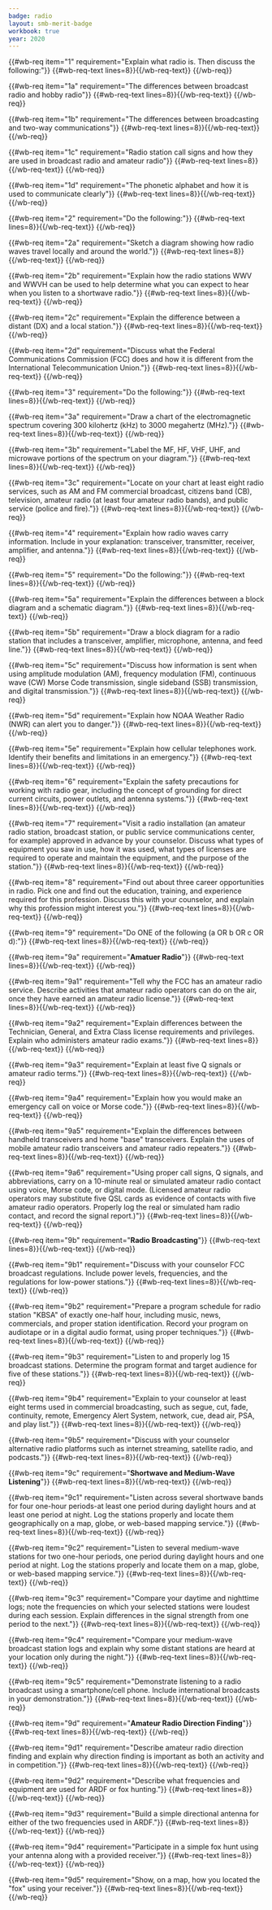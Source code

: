 ```yaml
---
badge: radio
layout: smb-merit-badge
workbook: true
year: 2020
---
```



{{#wb-req item="1" requirement="Explain what radio is. Then discuss the following:"}}
{{#wb-req-text lines=8}}{{/wb-req-text}}
{{/wb-req}}

{{#wb-req item="1a" requirement="The differences between broadcast radio and hobby radio"}}
{{#wb-req-text lines=8}}{{/wb-req-text}}
{{/wb-req}}

{{#wb-req item="1b" requirement="The differences between broadcasting and two-way communications"}}
{{#wb-req-text lines=8}}{{/wb-req-text}}
{{/wb-req}}

{{#wb-req item="1c" requirement="Radio station call signs and how they are used in broadcast radio and amateur radio"}}
{{#wb-req-text lines=8}}{{/wb-req-text}}
{{/wb-req}}

{{#wb-req item="1d" requirement="The phonetic alphabet and how it is used to communicate clearly"}}
{{#wb-req-text lines=8}}{{/wb-req-text}}
{{/wb-req}}

{{#wb-req item="2" requirement="Do the following:"}}
{{#wb-req-text lines=8}}{{/wb-req-text}}
{{/wb-req}}

{{#wb-req item="2a" requirement="Sketch a diagram showing how radio waves travel locally and around the world."}}
{{#wb-req-text lines=8}}{{/wb-req-text}}
{{/wb-req}}

{{#wb-req item="2b" requirement="Explain how the radio stations WWV and WWVH can be used to help determine what you can expect to hear when you listen to a shortwave radio."}}
{{#wb-req-text lines=8}}{{/wb-req-text}}
{{/wb-req}}

{{#wb-req item="2c" requirement="Explain the difference between a distant (DX) and a local station."}}
{{#wb-req-text lines=8}}{{/wb-req-text}}
{{/wb-req}}

{{#wb-req item="2d" requirement="Discuss what the Federal Communications Commission (FCC) does and how it is different from the International Telecommunication Union."}}
{{#wb-req-text lines=8}}{{/wb-req-text}}
{{/wb-req}}

{{#wb-req item="3" requirement="Do the following:"}}
{{#wb-req-text lines=8}}{{/wb-req-text}}
{{/wb-req}}

{{#wb-req item="3a" requirement="Draw a chart of the electromagnetic spectrum covering 300 kilohertz (kHz) to 3000 megahertz (MHz)."}}
{{#wb-req-text lines=8}}{{/wb-req-text}}
{{/wb-req}}

{{#wb-req item="3b" requirement="Label the MF, HF, VHF, UHF, and microwave portions of the spectrum on your diagram."}}
{{#wb-req-text lines=8}}{{/wb-req-text}}
{{/wb-req}}

{{#wb-req item="3c" requirement="Locate on your chart at least eight radio services, such as AM and FM commercial broadcast, citizens band (CB), television, amateur radio (at least four amateur radio bands), and public service (police and fire)."}}
{{#wb-req-text lines=8}}{{/wb-req-text}}
{{/wb-req}}

{{#wb-req item="4" requirement="Explain how radio waves carry information. Include in your explanation: transceiver, transmitter, receiver, amplifier, and antenna."}}
{{#wb-req-text lines=8}}{{/wb-req-text}}
{{/wb-req}}

{{#wb-req item="5" requirement="Do the following:"}}
{{#wb-req-text lines=8}}{{/wb-req-text}}
{{/wb-req}}

{{#wb-req item="5a" requirement="Explain the differences between a block diagram and a schematic diagram."}}
{{#wb-req-text lines=8}}{{/wb-req-text}}
{{/wb-req}}

{{#wb-req item="5b" requirement="Draw a block diagram for a radio station that includes a transceiver, amplifier, microphone, antenna, and feed line."}}
{{#wb-req-text lines=8}}{{/wb-req-text}}
{{/wb-req}}

{{#wb-req item="5c" requirement="Discuss how information is sent when using amplitude modulation (AM), frequency modulation (FM), continuous wave (CW) Morse Code transmission, single sideband (SSB) transmission, and digital transmission."}}
{{#wb-req-text lines=8}}{{/wb-req-text}}
{{/wb-req}}

{{#wb-req item="5d" requirement="Explain how NOAA Weather Radio (NWR) can alert you to danger."}}
{{#wb-req-text lines=8}}{{/wb-req-text}}
{{/wb-req}}

{{#wb-req item="5e" requirement="Explain how cellular telephones work. Identify their benefits and limitations in an emergency."}}
{{#wb-req-text lines=8}}{{/wb-req-text}}
{{/wb-req}}

{{#wb-req item="6" requirement="Explain the safety precautions for working with radio gear, including the concept of grounding for direct current circuits, power outlets, and antenna systems."}}
{{#wb-req-text lines=8}}{{/wb-req-text}}
{{/wb-req}}

{{#wb-req item="7" requirement="Visit a radio installation (an amateur radio station, broadcast station, or public service communications center, for example) approved in advance by your counselor. Discuss what types of equipment you saw in use, how it was used, what types of licenses are required to operate and maintain the equipment, and the purpose of the station."}}
{{#wb-req-text lines=8}}{{/wb-req-text}}
{{/wb-req}}

{{#wb-req item="8" requirement="Find out about three career opportunities in radio. Pick one and find out the education, training, and experience required for this profession. Discuss this with your counselor, and explain why this profession might interest you."}}
{{#wb-req-text lines=8}}{{/wb-req-text}}
{{/wb-req}}

{{#wb-req item="9" requirement="Do ONE of the following (a OR b OR c OR d):"}}
{{#wb-req-text lines=8}}{{/wb-req-text}}
{{/wb-req}}

{{#wb-req item="9a" requirement="**Amatuer Radio**"}}
{{#wb-req-text lines=8}}{{/wb-req-text}}
{{/wb-req}}

{{#wb-req item="9a1" requirement="Tell why the FCC has an amateur radio service. Describe activities that amateur radio operators can do on the air, once they have earned an amateur radio license."}}
{{#wb-req-text lines=8}}{{/wb-req-text}}
{{/wb-req}}

{{#wb-req item="9a2" requirement="Explain differences between the Technician, General, and Extra Class license requirements and privileges. Explain who administers amateur radio exams."}}
{{#wb-req-text lines=8}}{{/wb-req-text}}
{{/wb-req}}

{{#wb-req item="9a3" requirement="Explain at least five Q signals or amateur radio terms."}}
{{#wb-req-text lines=8}}{{/wb-req-text}}
{{/wb-req}}

{{#wb-req item="9a4" requirement="Explain how you would make an emergency call on voice or Morse code."}}
{{#wb-req-text lines=8}}{{/wb-req-text}}
{{/wb-req}}

{{#wb-req item="9a5" requirement="Explain the differences between handheld transceivers and home "base" transceivers. Explain the uses of mobile amateur radio transceivers and amateur radio repeaters."}}
{{#wb-req-text lines=8}}{{/wb-req-text}}
{{/wb-req}}

{{#wb-req item="9a6" requirement="Using proper call signs, Q signals, and abbreviations, carry on a 10-minute real or simulated amateur radio contact using voice, Morse code, or digital mode. (Licensed amateur radio operators may substitute five QSL cards as evidence of contacts with five amateur radio operators. Properly log the real or simulated ham radio contact, and record the signal report.)"}}
{{#wb-req-text lines=8}}{{/wb-req-text}}
{{/wb-req}}

{{#wb-req item="9b" requirement="**Radio Broadcasting**"}}
{{#wb-req-text lines=8}}{{/wb-req-text}}
{{/wb-req}}

{{#wb-req item="9b1" requirement="Discuss with your counselor FCC broadcast regulations. Include power levels, frequencies, and the regulations for low-power stations."}}
{{#wb-req-text lines=8}}{{/wb-req-text}}
{{/wb-req}}

{{#wb-req item="9b2" requirement="Prepare a program schedule for radio station "KBSA" of exactly one-half hour, including music, news, commercials, and proper station identification. Record your program on audiotape or in a digital audio format, using proper techniques."}}
{{#wb-req-text lines=8}}{{/wb-req-text}}
{{/wb-req}}

{{#wb-req item="9b3" requirement="Listen to and properly log 15 broadcast stations. Determine the program format and target audience for five of these stations."}}
{{#wb-req-text lines=8}}{{/wb-req-text}}
{{/wb-req}}

{{#wb-req item="9b4" requirement="Explain to your counselor at least eight terms used in commercial broadcasting, such as segue, cut, fade, continuity, remote, Emergency Alert System, network, cue, dead air, PSA, and play list."}}
{{#wb-req-text lines=8}}{{/wb-req-text}}
{{/wb-req}}

{{#wb-req item="9b5" requirement="Discuss with your counselor alternative radio platforms such as internet streaming, satellite radio, and podcasts."}}
{{#wb-req-text lines=8}}{{/wb-req-text}}
{{/wb-req}}

{{#wb-req item="9c" requirement="**Shortwave and Medium-Wave Listening**"}}
{{#wb-req-text lines=8}}{{/wb-req-text}}
{{/wb-req}}

{{#wb-req item="9c1" requirement="Listen across several shortwave bands for four one-hour periods-at least one period during daylight hours and at least one period at night. Log the stations properly and locate them geographically on a map, globe, or web-based mapping service."}}
{{#wb-req-text lines=8}}{{/wb-req-text}}
{{/wb-req}}

{{#wb-req item="9c2" requirement="Listen to several medium-wave stations for two one-hour periods, one period during daylight hours and one period at night. Log the stations properly and locate them on a map, globe, or web-based mapping service."}}
{{#wb-req-text lines=8}}{{/wb-req-text}}
{{/wb-req}}

{{#wb-req item="9c3" requirement="Compare your daytime and nighttime logs; note the frequencies on which your selected stations were loudest during each session. Explain differences in the signal strength from one period to the next."}}
{{#wb-req-text lines=8}}{{/wb-req-text}}
{{/wb-req}}

{{#wb-req item="9c4" requirement="Compare your medium-wave broadcast station logs and explain why some distant stations are heard at your location only during the night."}}
{{#wb-req-text lines=8}}{{/wb-req-text}}
{{/wb-req}}

{{#wb-req item="9c5" requirement="Demonstrate listening to a radio broadcast using a smartphone/cell phone. Include international broadcasts in your demonstration."}}
{{#wb-req-text lines=8}}{{/wb-req-text}}
{{/wb-req}}

{{#wb-req item="9d" requirement="**Amateur Radio Direction Finding**"}}
{{#wb-req-text lines=8}}{{/wb-req-text}}
{{/wb-req}}

{{#wb-req item="9d1" requirement="Describe amateur radio direction finding and explain why direction finding is important as both an activity and in competition."}}
{{#wb-req-text lines=8}}{{/wb-req-text}}
{{/wb-req}}

{{#wb-req item="9d2" requirement="Describe what frequencies and equipment are used for ARDF or fox hunting."}}
{{#wb-req-text lines=8}}{{/wb-req-text}}
{{/wb-req}}

{{#wb-req item="9d3" requirement="Build a simple directional antenna for either of the two frequencies used in ARDF."}}
{{#wb-req-text lines=8}}{{/wb-req-text}}
{{/wb-req}}

{{#wb-req item="9d4" requirement="Participate in a simple fox hunt using your antenna along with a provided receiver."}}
{{#wb-req-text lines=8}}{{/wb-req-text}}
{{/wb-req}}

{{#wb-req item="9d5" requirement="Show, on a map, how you located the "fox" using your receiver."}}
{{#wb-req-text lines=8}}{{/wb-req-text}}
{{/wb-req}}
